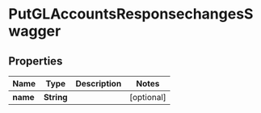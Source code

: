 

# PutGLAccountsResponsechangesSwagger

## Properties

Name | Type | Description | Notes
------------ | ------------- | ------------- | -------------
**name** | **String** |  |  [optional]



